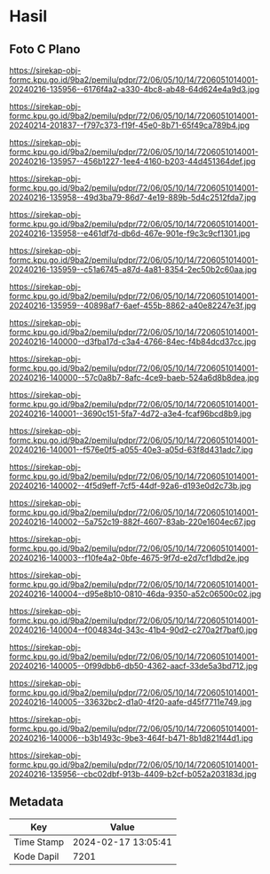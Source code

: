 # Hasil

## Foto C Plano

https://sirekap-obj-formc.kpu.go.id/9ba2/pemilu/pdpr/72/06/05/10/14/7206051014001-20240216-135956--6176f4a2-a330-4bc8-ab48-64d624e4a9d3.jpg

https://sirekap-obj-formc.kpu.go.id/9ba2/pemilu/pdpr/72/06/05/10/14/7206051014001-20240214-201837--f797c373-f19f-45e0-8b71-65f49ca789b4.jpg

https://sirekap-obj-formc.kpu.go.id/9ba2/pemilu/pdpr/72/06/05/10/14/7206051014001-20240216-135957--456b1227-1ee4-4160-b203-44d451364def.jpg

https://sirekap-obj-formc.kpu.go.id/9ba2/pemilu/pdpr/72/06/05/10/14/7206051014001-20240216-135958--49d3ba79-86d7-4e19-889b-5d4c2512fda7.jpg

https://sirekap-obj-formc.kpu.go.id/9ba2/pemilu/pdpr/72/06/05/10/14/7206051014001-20240216-135958--e461df7d-db6d-467e-901e-f9c3c9cf1301.jpg

https://sirekap-obj-formc.kpu.go.id/9ba2/pemilu/pdpr/72/06/05/10/14/7206051014001-20240216-135959--c51a6745-a87d-4a81-8354-2ec50b2c60aa.jpg

https://sirekap-obj-formc.kpu.go.id/9ba2/pemilu/pdpr/72/06/05/10/14/7206051014001-20240216-135959--40898af7-6aef-455b-8862-a40e82247e3f.jpg

https://sirekap-obj-formc.kpu.go.id/9ba2/pemilu/pdpr/72/06/05/10/14/7206051014001-20240216-140000--d3fba17d-c3a4-4766-84ec-f4b84dcd37cc.jpg

https://sirekap-obj-formc.kpu.go.id/9ba2/pemilu/pdpr/72/06/05/10/14/7206051014001-20240216-140000--57c0a8b7-8afc-4ce9-baeb-524a6d8b8dea.jpg

https://sirekap-obj-formc.kpu.go.id/9ba2/pemilu/pdpr/72/06/05/10/14/7206051014001-20240216-140001--3690c151-5fa7-4d72-a3e4-fcaf96bcd8b9.jpg

https://sirekap-obj-formc.kpu.go.id/9ba2/pemilu/pdpr/72/06/05/10/14/7206051014001-20240216-140001--f576e0f5-a055-40e3-a05d-63f8d431adc7.jpg

https://sirekap-obj-formc.kpu.go.id/9ba2/pemilu/pdpr/72/06/05/10/14/7206051014001-20240216-140002--4f5d9eff-7cf5-44df-92a6-d193e0d2c73b.jpg

https://sirekap-obj-formc.kpu.go.id/9ba2/pemilu/pdpr/72/06/05/10/14/7206051014001-20240216-140002--5a752c19-882f-4607-83ab-220e1604ec67.jpg

https://sirekap-obj-formc.kpu.go.id/9ba2/pemilu/pdpr/72/06/05/10/14/7206051014001-20240216-140003--f10fe4a2-0bfe-4675-9f7d-e2d7cf1dbd2e.jpg

https://sirekap-obj-formc.kpu.go.id/9ba2/pemilu/pdpr/72/06/05/10/14/7206051014001-20240216-140004--d95e8b10-0810-46da-9350-a52c06500c02.jpg

https://sirekap-obj-formc.kpu.go.id/9ba2/pemilu/pdpr/72/06/05/10/14/7206051014001-20240216-140004--f004834d-343c-41b4-90d2-c270a2f7baf0.jpg

https://sirekap-obj-formc.kpu.go.id/9ba2/pemilu/pdpr/72/06/05/10/14/7206051014001-20240216-140005--0f99dbb6-db50-4362-aacf-33de5a3bd712.jpg

https://sirekap-obj-formc.kpu.go.id/9ba2/pemilu/pdpr/72/06/05/10/14/7206051014001-20240216-140005--33632bc2-d1a0-4f20-aafe-d45f7711e749.jpg

https://sirekap-obj-formc.kpu.go.id/9ba2/pemilu/pdpr/72/06/05/10/14/7206051014001-20240216-140006--b3b1493c-9be3-464f-b471-8b1d821f44d1.jpg

https://sirekap-obj-formc.kpu.go.id/9ba2/pemilu/pdpr/72/06/05/10/14/7206051014001-20240216-135956--cbc02dbf-913b-4409-b2cf-b052a203183d.jpg


## Metadata

| Key        | Value               |
| ---------- | ------------------- |
| Time Stamp | 2024-02-17 13:05:41 |
| Kode Dapil | 7201                |



